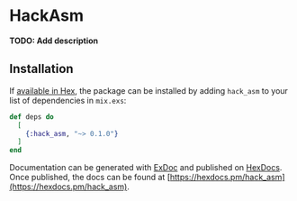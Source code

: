 # HackAsm

**TODO: Add description**

## Installation

If [available in Hex](https://hex.pm/docs/publish), the package can be installed
by adding `hack_asm` to your list of dependencies in `mix.exs`:

```elixir
def deps do
  [
    {:hack_asm, "~> 0.1.0"}
  ]
end
```

Documentation can be generated with [ExDoc](https://github.com/elixir-lang/ex_doc)
and published on [HexDocs](https://hexdocs.pm). Once published, the docs can
be found at [https://hexdocs.pm/hack_asm](https://hexdocs.pm/hack_asm).

